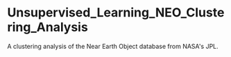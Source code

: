 # Unsupervised_Learning_NEO_Clustering_Analysis
A clustering analysis of the Near Earth Object database from NASA's JPL.
